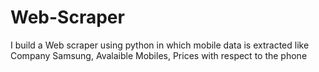 # Web-Scraper
I build a Web scraper using python in which mobile data is extracted like Company Samsung, Avalaible Mobiles, Prices with respect to the phone
